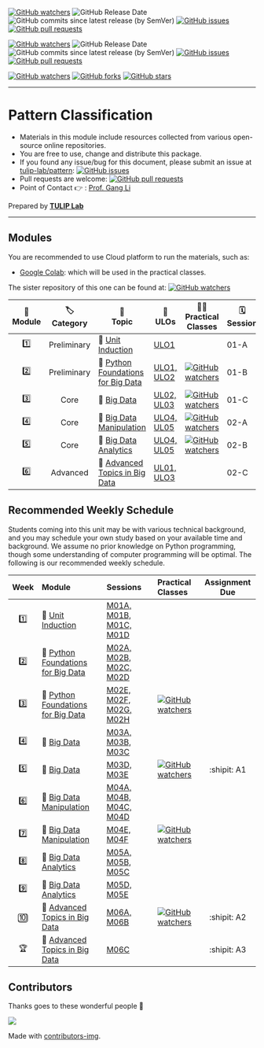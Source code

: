 [![GitHub watchers](https://img.shields.io/badge/tulip--lab-Pattern--Classification-brightgreen?style=plastic)](https://github.com/tulip-lab/pattern)
![GitHub Release Date](https://img.shields.io/github/release-date/tulip-lab/Pattern-Classification)
![GitHub commits since latest release (by SemVer)](https://img.shields.io/github/commits-since/tulip-lab/pattern/latest)
[![GitHub issues](https://img.shields.io/github/issues/tulip-lab/pattern)](https://github.com/tulip-lab/pattern/issues)
[![GitHub pull requests](https://img.shields.io/github/issues-pr/tulip-lab/pattern)](https://github.com/tulip-lab/pattern/pulls) 

[![GitHub watchers](https://img.shields.io/badge/tulip--lab-FLIP01-brightgreen?style=plastic)](https://github.com/tulip-lab/flip01)
![GitHub Release Date](https://img.shields.io/github/release-date/tulip-lab/flip01)
![GitHub commits since latest release (by SemVer)](https://img.shields.io/github/commits-since/tulip-lab/flip01/latest)
[![GitHub issues](https://img.shields.io/github/issues/tulip-lab/sit742)](https://github.com/tulip-lab/flip01/issues)
[![GitHub pull requests](https://img.shields.io/github/issues-pr/tulip-lab/flip01)](https://github.com/tulip-lab/flip01/pulls) 


[![GitHub watchers](https://img.shields.io/github/watchers/tulip-lab/pattern.svg?style=social&label=Watch)](https://GitHub.com/tulip-lab/pattern/watchers/)
[![GitHub forks](https://img.shields.io/github/forks/tulip-lab/pattern.svg?style=social&label=Fork)](https://GitHub.com/tulip-lab/pattern/network/)
[![GitHub stars](https://img.shields.io/github/stars/tulip-lab/pattern.svg?style=social&label=Star)](https://GitHub.com/tulip-lab/pattern/stargazers/)

----

# Pattern Classification


- Materials in this module include resources collected from various open-source online repositories.
- You are free to use, change and distribute this package.
- If you found any issue/bug for this document, please submit an issue at [tulip-lab/pattern](https://github.com/tulip-lab/pattern/issues): [![GitHub issues](https://img.shields.io/github/issues/tulip-lab/pattern)](https://github.com/tulip-lab/pattern/issues)
- Pull requests are welcome: [![GitHub pull requests](https://img.shields.io/github/issues-pr/tulip-lab/pattern)](https://github.com/tulip-lab/pattern/pulls) 
- Point of Contact :point_right: : [Prof. Gang Li](https://github.com/tuliplab)

Prepared by **[TULIP Lab](https://www.tulip.org.au/members)**

---

## Modules

You are recommended to use Cloud platform to run the materials, such as:

- [Google Colab](http://colab.research.google.com): which will be used in the practical classes.

The sister repository of this one can be found at: 
[![GitHub watchers](https://img.shields.io/badge/tulip--lab-FLIP01-brightgreen?style=plastic)](https://github.com/tulip-lab/flip01) 

| :microscope: <br> Module  |  :label: <br> Category  | :ledger: <br> Topic |  :dart: <br> ULOs  |  :man_teacher: <br> Practical Classes | :spiral_calendar: <br> Session  |
| :----: |  :---: | ------|-------| ----- | ---- |
| :one: | Preliminary | :book: [Unit Induction](M01-Induction/README.md) | [ULO1](M01-Induction/M01C-Logistics.md#unit-learning-outcomes) |  | 01-A |
| :two: | Preliminary | :book: [Python Foundations for Big Data](M02-Python/README.md) | [ULO1, ULO2](M01-Induction/M01C-Logistics.md#unit-learning-outcomes) | [![GitHub watchers](https://img.shields.io/badge/SIT742-Prac--Class-orange)](LabClasses/M02-Exercises.md) | 01-B |
| :three: | Core | :book: [Big Data](M03-BigData/README.md) | [UL02, UL03](M01-Induction/M01C-Logistics.md#unit-learning-outcomes) | [![GitHub watchers](https://img.shields.io/badge/SIT742-Prac--Class-orange)](LabClasses/M03-Exercises.md) | 01-C |
| :four: | Core | :book: [Big Data Manipulation](M04-DataManipulation/README.md) | [ULO4, UL05](M01-Induction/M01C-Logistics.md#unit-learning-outcomes) | [![GitHub watchers](https://img.shields.io/badge/SIT742-Prac--Class-orange)](LabClasses/M04-Exercises.md)  | 02-A |
| :five: | Core | :book: [Big Data Analytics](M05-DataAnalytics/README.md) | [ULO4, UL05](M01-Induction/M01C-Logistics.md#unit-learning-outcomes) | [![GitHub watchers](https://img.shields.io/badge/SIT742-Prac--Class-orange)](LabClasses/M05-Exercises.md) | 02-B |
| :six: | Advanced | :book: [Advanced Topics in Big Data](M06-Advanced/README.md) | [UL01, ULO3](M01-Induction/M01C-Logistics.md#unit-learning-outcomes) |   | 02-C |

## Recommended Weekly Schedule

Students coming into this unit may be with various technical background, and you may schedule your own study based on your available time and background. We assume no prior knowledge on Python programming, though some understanding of computer programming will be optimal. The following is our recommended weekly schedule.

| Week | Module | Sessions |   Practical Classes | Assignment Due | 
| :--: | :-- | :-- | :--  | :--: |
| :one: | :book: [Unit Induction](M01-Induction/README.md) | [M01A, M01B, M01C, M01D](M01-Induction/README.md) |  | 
| :two: | :book: [Python Foundations for Big Data](M02-Python/README.md) | [M02A, M02B, M02C, M02D](M02-Python/README.md) | |
| :three: | :book: [Python Foundations for Big Data](M02-Python/README.md) | [M02E, M02F, M02G, M02H](M02-Python/README.md) | [![GitHub watchers](https://img.shields.io/badge/SIT742-Prac--Class-orange)](LabClasses/M02-Exercises.md) |
| :four: | :book: [Big Data](M03-BigData/README.md) |  [M03A, M03B, M03C](M03-BigData/README.md) | |
| :five: | :book: [Big Data](M03-BigData/README.md) |  [M03D, M03E](M03-BigData/README.md) | [![GitHub watchers](https://img.shields.io/badge/SIT742-Prac--Class-orange)](LabClasses/M03-Exercises.md) | :shipit: A1 |
| :six: | :book: [Big Data Manipulation](M04-DataManipulation/README.md) |  [M04A, M04B, M04C, M04D](M04-DataManipulation/README.md) | |
| :seven: | :book: [Big Data Manipulation](M04-DataManipulation/README.md) |  [M04E, M04F](M04-DataManipulation/README.md) | [![GitHub watchers](https://img.shields.io/badge/SIT742-Prac--Class-orange)](LabClasses/M04-Exercises.md)
| :eight: | :book: [Big Data Analytics](M05-DataAnalytics/README.md) |  [M05A, M05B, M05C](M05-DataAnalytics/README.md) | |
| :nine: | :book: [Big Data Analytics](M05-DataAnalytics/README.md) |  [M05D, M05E](M05-DataAnalytics/README.md) | | 
| :keycap_ten: | :book: [Advanced Topics in Big Data](M06-Advanced/README.md) |  [M06A, M06B](M06-Advanced/README.md) | [![GitHub watchers](https://img.shields.io/badge/SIT742-Prac--Class-orange)](LabClasses/M05-Exercises.md) | :shipit: A2 |
| :trophy: | :book: [Advanced Topics in Big Data](M06-Advanced/README.md) |  [M06C](M06-Advanced/README.md) | | :shipit: A3 |


## Contributors 

Thanks goes to these wonderful people :tulip:  


<a href="https://github.com/tulip-lab/FLIP01/graphs/contributors">
  <img src="https://contrib.rocks/image?repo=tulip-lab/FLIP01" />
</a>


Made with [contributors-img](https://contrib.rocks).
